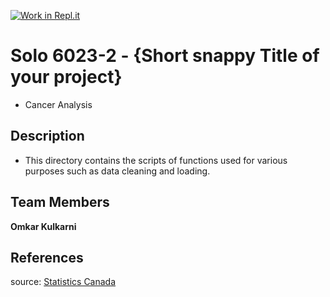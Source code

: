 [![Work in Repl.it](https://classroom.github.com/assets/work-in-replit-14baed9a392b3a25080506f3b7b6d57f295ec2978f6f33ec97e36a161684cbe9.svg)](https://classroom.github.com/online_ide?assignment_repo_id=313440&assignment_repo_type=GroupAssignmentRepo)
# Solo 6023-2 - {Short snappy Title of your project}

- Cancer Analysis

## Description
 - This directory contains the scripts of functions used for various purposes such as data cleaning and loading.

## Team Members

**Omkar Kulkarni**

## References
source: [Statistics Canada](https://open.canada.ca/data/en/dataset/bc5becae-2a29-49ba-80ea-7f6ae6708d04)
